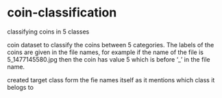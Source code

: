 # coin-classification
classifying coins in 5 classes

coin dataset to classify the coins between 5 categories. The labels of the coins are given in the file names, for example if the name of the file is 5_1477145580.jpg then the coin has value 5 which is before ‘_’ in the file name.

created target class form the fie names itself as it mentions which class it belogs to
